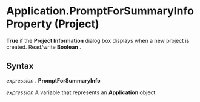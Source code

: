 
# Application.PromptForSummaryInfo Property (Project)

 **True** if the **Project Information** dialog box displays when a new project is created. Read/write **Boolean** .


## Syntax

 _expression_ . **PromptForSummaryInfo**

 _expression_ A variable that represents an **Application** object.

